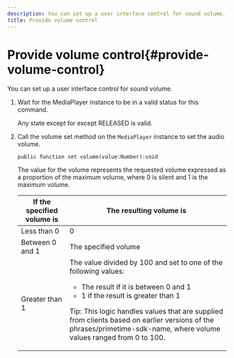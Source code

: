 ```yaml
---
description: You can set up a user interface control for sound volume.
title: Provide volume control
---
```


# Provide volume control{#provide-volume-control}

You can set up a user interface control for sound volume.

1. Wait for the MediaPlayer instance to be in a valid status for this command.

   Any state except for except RELEASED is valid.
1. Call the volume set method on the `MediaPlayer` instance to set the audio volume.

   ```    
   public function set volume(value:Number):void
   ```

   The value for the volume represents the requested volume expressed as a proportion of the maximum volume, where 0 is silent and 1 is the maximum volume.

   <table id="table_144A2B1260374FBE8D976194F602DDC7"> 
   <thead> 
   <tr> 
      <th colname="col1" class="entry"> If the specified volume is </th> 
      <th colname="col2" class="entry"> The resulting volume is </th> 
   </tr> 
   </thead>
   <tbody> 
   <tr> 
      <td colname="col1"> Less than 0 </td> 
      <td colname="col2"> 0 </td> 
   </tr> 
   <tr> 
      <td colname="col1"> Between 0 and 1 </td> 
      <td colname="col2"> The specified volume </td> 
   </tr> 
   <tr> 
      <td colname="col1"> Greater than 1 </td> 
      <td colname="col2"> The value divided by 100 and set to one of the following values: 
      <ul id="ul_8C2282F0EDC44A408820F5768709214F"> 
      <li id="li_B00BC6F4812D4000891358F762C8E492">The result if it is between 0 and 1 </li> 
      <li id="li_03B7F30662554F299320040CAC2DEB7A">1 if the result is greater than 1 </li> 
      </ul> <p>Tip:  This logic handles values that are supplied from clients based on earlier versions of the 
      <span class="codeph">phrases/primetime-sdk-name</span>, where volume values ranged from 0 to 100. </p> </td> 
   </tr> 
   </tbody> 
   </table>
